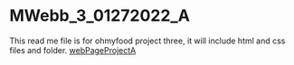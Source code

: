 # MWebb_3_01272022_A

This read me file is for ohmyfood project three, it will include html and css files and folder.
[webPageProjectA](https://gmiranah.github.io/MWebb_3_01272022_A/)
